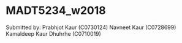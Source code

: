 # MADT5234_w2018

Submitted by: Prabhjot Kaur (C0730124)
Navneet Kaur (C0728699)
Kamaldeep Kaur Dhuhrhe (C0710019)
